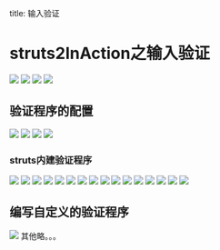 title: 输入验证 

#  struts2InAction之输入验证 
![](/data/dokuwiki/pasted/20150721-101130.png)
![](/data/dokuwiki/pasted/20150721-101235.png)
![](/data/dokuwiki/pasted/20150721-101305.png)
![](/data/dokuwiki/pasted/20150721-101333.png)
##  验证程序的配置 
![](/data/dokuwiki/pasted/20150721-101429.png)
![](/data/dokuwiki/pasted/20150721-101506.png)
![](/data/dokuwiki/pasted/20150721-101522.png)
![](/data/dokuwiki/pasted/20150721-101635.png)
###  struts内建验证程序 
![](/data/dokuwiki/pasted/20150721-101718.png)
![](/data/dokuwiki/pasted/20150721-101804.png)
![](/data/dokuwiki/pasted/20150721-101815.png)
![](/data/dokuwiki/pasted/20150721-101841.png)
![](/data/dokuwiki/pasted/20150721-101916.png)
![](/data/dokuwiki/pasted/20150721-101930.png)
![](/data/dokuwiki/pasted/20150721-101951.png)
![](/data/dokuwiki/pasted/20150721-102006.png)
![](/data/dokuwiki/pasted/20150721-102029.png)
![](/data/dokuwiki/pasted/20150721-102110.png)
![](/data/dokuwiki/pasted/20150721-102141.png)
![](/data/dokuwiki/pasted/20150721-102215.png)
![](/data/dokuwiki/pasted/20150721-102349.png)
![](/data/dokuwiki/pasted/20150721-102606.png)
![](/data/dokuwiki/pasted/20150721-102621.png)
![](/data/dokuwiki/pasted/20150721-102709.png)
##  编写自定义的验证程序 
![](/data/dokuwiki/pasted/20150721-102839.png)
其他略。。。